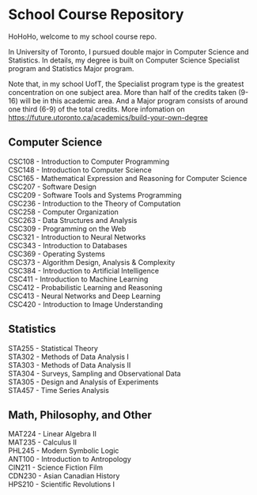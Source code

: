 # School Course Repository
HoHoHo, welcome to my school course repo.

In University of Toronto, I pursued double major in Computer Science and Statistics. In details, my degree is built on Computer Science Specialist program and Statistics Major program.

Note that, in my school UofT, the Specialist program type is the greatest concentration on one subject area. More than half of the credits taken (9-16) will be in this academic area. And a Major program consists of around one third (6-9) of the total credits. More infomation on https://future.utoronto.ca/academics/build-your-own-degree

## Computer Science
CSC108 - Introduction to Computer Programming\
CSC148 - Introduction to Computer Science\
CSC165 - Mathematical Expression and Reasoning for Computer Science\
CSC207 - Software Design\
CSC209 - Software Tools and Systems Programming\
CSC236 - Introduction to the Theory of Computation\
CSC258 - Computer Organization\
CSC263 - Data Structures and Analysis\
CSC309 - Programming on the Web\
CSC321 - Introduction to Neural Networks\
CSC343 - Introduction to Databases\
CSC369 - Operating Systems\
CSC373 - Algorithm Design, Analysis & Complexity\
CSC384 - Introduction to Artificial Intelligence\
CSC411 - Introduction to Machine Learning\
CSC412 - Probabilistic Learning and Reasoning\
CSC413 - Neural Networks and Deep Learning\
CSC420 - Introduction to Image Understanding

## Statistics
STA255 - Statistical Theory\
STA302 - Methods of Data Analysis I\
STA303 - Methods of Data Analysis II\
STA304 - Surveys, Sampling and Observational Data\
STA305 - Design and Analysis of Experiments\
STA457 - Time Series Analysis

## Math, Philosophy, and Other
MAT224 - Linear Algebra II\
MAT235 - Calculus II\
PHL245 - Modern Symbolic Logic\
ANT100 - Introduction to Antropology\
CIN211 - Science Fiction Film\
CDN230 - Asian Canadian History\
HPS210 - Scientific Revolutions I

